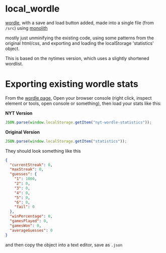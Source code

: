 # local_wordle

[wordle](https://www.nytimes.com/games/wordle/index.html), with a save and load button added, made into a single file (from `/src`) using [monolith](https://github.com/Y2Z/monolith)

mostly just unminifying the existing code, using some patterns from the original html/css, and exporting and loading the localStorage 'statistics' object.

This is based on the nytimes version, which uses a slightly shortened wordlist.

# Exporting existing wordle stats

From the [wordle page](https://www.nytimes.com/games/wordle/index.html), Open your browser console (right click, inspect element or tools, open console or something), then load your stats like this:

**NYT Version**

```javascript
JSON.parse(window.localStorage.getItem("nyt-wordle-statistics"));
```

**Original Version**

```javascript
JSON.parse(window.localStorage.getItem("statistics"));
```

They should look something like this

```json
{
  "currentStreak": 0,
  "maxStreak": 0,
  "guesses": {
    "1": 1000,
    "2": 0,
    "3": 0,
    "4": 0,
    "5": 0,
    "6": 0,
    "fail": 0
  },
  "winPercentage": 0,
  "gamesPlayed": 0,
  "gamesWon": 0,
  "averageGuesses": 0
}
```

and then copy the object into a text editor, save as `.json`
